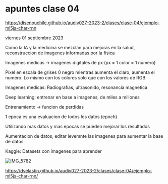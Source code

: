 # apuntes clase 04


https://disenouchile.github.io/audiv027-2023-2/clases/clase-04/ejemplo-ml5js-char-rnn

viernes 01 septiembre 2023

Como la IA y la medicina se mezclan para mejoras en la salud, reconstruccion de imagenes informadas por la fisica 

Imagenes medicas -> imagenes digitales de px (px = 1 color = 1 numero) 

Pixel en escala de grises 0 negro mientras aumenta el claro, aumenta el numero. Lo mismo con los colores solo que con los valores de RGB

Imagenes medicas: Radiografias, ultrasonido, resonancia magnetica

Deep learning: entrenar en base a imagenes, de miles a millones

Entrenamiento -> funcion de perdidas

1 epoca es una evaluacion de todos los datos (epoch)

Utilizando mas datos y mas epocas se pueden mejorar los resultados

Aumentacion de datos, editar levemnte las imagenes para aumentar la base de datos

Kaggle: Datasets con imagenes para aprender

![IMG_5782](https://github.com/dvelastin/audiv027-2023-2/assets/142625798/dd9a240c-a7d5-443a-80de-b20d548b22ae)

https://dvelastin.github.io/audiv027-2023-2/clases/clase-04/ejemplo-ml5js-char-rnn/  
